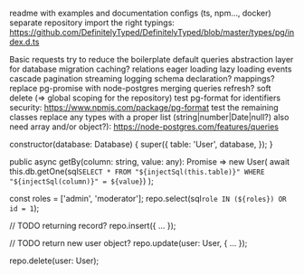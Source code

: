 readme with examples and documentation
configs (ts, npm..., docker)
separate repository
import the right typings: https://github.com/DefinitelyTyped/DefinitelyTyped/blob/master/types/pg/index.d.ts

Basic requests
try to reduce the boilerplate
default queries
abstraction layer for database
migration
caching?
relations
eager loading
lazy loading
events
cascade
pagination
streaming
logging
schema declaration?
mappings?
replace pg-promise with node-postgres
merging queries
refresh?
soft delete (=> global scoping for the repository)
test pg-format for identifiers security: https://www.npmjs.com/package/pg-format
test the remaining classes
replace any types with a proper list (string|number|Date|null?) also need array and/or object?): https://node-postgres.com/features/queries

constructor(database: Database) {
    super({
        table: 'User',
        database,
    });
}

public async getBy(column: string, value: any): Promise<User> => new User(
    await this.db.getOne(sql`
        SELECT *
        FROM "${injectSql(this.table)}"
        WHERE "${injectSql(column)}" = ${value}
    `)
);

const roles = ['admin', 'moderator'];
repo.select(sql`role IN (${roles}) OR id = 1`);

// TODO returning record?
repo.insert({ ... });

// TODO return new user object?
repo.update(user: User, { ... });

repo.delete(user: User);
